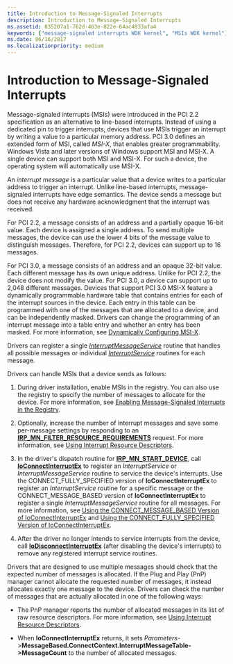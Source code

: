 ```yaml
---
title: Introduction to Message-Signaled Interrupts
description: Introduction to Message-Signaled Interrupts
ms.assetid: 035207a1-762d-463e-822e-64ac4833afa4
keywords: ["message-signaled interrupts WDK kernel", "MSIs WDK kernel"]
ms.date: 06/16/2017
ms.localizationpriority: medium
---
```


# Introduction to Message-Signaled Interrupts


Message-signaled interrupts (MSIs) were introduced in the PCI 2.2 specification as an alternative to line-based interrupts. Instead of using a dedicated pin to trigger interrupts, devices that use MSIs trigger an interrupt by writing a value to a particular memory address. PCI 3.0 defines an extended form of MSI, called *MSI-X*, that enables greater programmability. Windows Vista and later versions of Windows support MSI and MSI-X. A single device can support both MSI and MSI-X. For such a device, the operating system will automatically use MSI-X.

An *interrupt message* is a particular value that a device writes to a particular address to trigger an interrupt. Unlike line-based interrupts, message-signaled interrupts have edge semantics. The device sends a message but does not receive any hardware acknowledgment that the interrupt was received.

For PCI 2.2, a message consists of an address and a partially opaque 16-bit value. Each device is assigned a single address. To send multiple messages, the device can use the lower 4 bits of the message value to distinguish messages. Therefore, for PCI 2.2, devices can support up to 16 messages.

For PCI 3.0, a message consists of an address and an opaque 32-bit value. Each different message has its own unique address. Unlike for PCI 2.2, the device does not modify the value. For PCI 3.0, a device can support up to 2,048 different messages. Devices that support PCI 3.0 MSI-X feature a dynamically programmable hardware table that contains entries for each of the interrupt sources in the device. Each entry in this table can be programmed with one of the messages that are allocated to a device, and can be independently masked. Drivers can change the programming of an interrupt message into a table entry and whether an entry has been masked. For more information, see [Dynamically Configuring MSI-X](dynamically-configuring-msi-x.md).

Drivers can register a single [*InterruptMessageService*](https://docs.microsoft.com/windows-hardware/drivers/ddi/content/wdm/nc-wdm-kmessage_service_routine) routine that handles all possible messages or individual [*InterruptService*](https://docs.microsoft.com/windows-hardware/drivers/ddi/content/wdm/nc-wdm-kservice_routine) routines for each message.

Drivers can handle MSIs that a device sends as follows:

1.  During driver installation, enable MSIs in the registry. You can also use the registry to specify the number of messages to allocate for the device. For more information, see [Enabling Message-Signaled Interrupts in the Registry](enabling-message-signaled-interrupts-in-the-registry.md).

2.  Optionally, increase the number of interrupt messages and save some per-message settings by responding to an [**IRP\_MN\_FILTER\_RESOURCE\_REQUIREMENTS**](https://docs.microsoft.com/windows-hardware/drivers/kernel/irp-mn-filter-resource-requirements) request. For more information, see [Using Interrupt Resource Descriptors](using-interrupt-resource-descriptors.md).

3.  In the driver's dispatch routine for [**IRP\_MN\_START\_DEVICE**](https://docs.microsoft.com/windows-hardware/drivers/kernel/irp-mn-start-device), call [**IoConnectInterruptEx**](https://docs.microsoft.com/windows-hardware/drivers/ddi/content/wdm/nf-wdm-ioconnectinterruptex) to register an *InterruptService* or *InterruptMessageService* routine to service the device's interrupts. Use the CONNECT\_FULLY\_SPECIFIED version of **IoConnectInterruptEx** to register an *InterruptService* routine for a specific message or the CONNECT\_MESSAGE\_BASED version of **IoConnectInterruptEx** to register a single *InterruptMessageService* routine for all messages. For more information, see [Using the CONNECT\_MESSAGE\_BASED Version of IoConnectInterruptEx](using-the-connect-message-based-version-of-ioconnectinterruptex.md) and [Using the CONNECT\_FULLY\_SPECIFIED Version of IoConnectInterruptEx](using-the-connect-fully-specified-version-of-ioconnectinterruptex.md).

4.  After the driver no longer intends to service interrupts from the device, call [**IoDisconnectInterruptEx**](https://docs.microsoft.com/windows-hardware/drivers/ddi/content/wdm/nf-wdm-iodisconnectinterruptex) (after disabling the device's interrupts) to remove any registered interrupt service routines.

Drivers that are designed to use multiple messages should check that the expected number of messages is allocated. If the Plug and Play (PnP) manager cannot allocate the requested number of messages, it instead allocates exactly one message to the device. Drivers can check the number of messages that are actually allocated in one of the following ways:

-   The PnP manager reports the number of allocated messages in its list of raw resource descriptors. For more information, see [Using Interrupt Resource Descriptors](using-interrupt-resource-descriptors.md).

-   When **IoConnectInterruptEx** returns, it sets *Parameters*-&gt;**MessageBased.ConnectContext.InterruptMessageTable-&gt;MessageCount** to the number of allocated messages.

 

 




